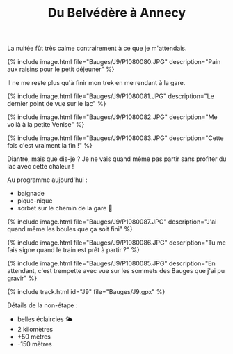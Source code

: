 ﻿---
title: "Du Belvédère à Annecy"
permalink: /Bauges/J9/
sidebar:
  nav: "bauges"
enable_tracks: true
---

La nuitée fût très calme contrairement à ce que je m'attendais.

{% include image.html file="Bauges/J9/P1080080.JPG" description="Pain aux raisins pour le petit déjeuner" %}

Il ne me reste plus qu'à finir mon trek en me rendant à la gare.

{% include image.html file="Bauges/J9/P1080081.JPG" description="Le dernier point de vue sur le lac" %}

{% include image.html file="Bauges/J9/P1080082.JPG" description="Me voilà à la petite Venise" %}

{% include image.html file="Bauges/J9/P1080083.JPG" description="Cette fois c'est vraiment la fin !" %}

Diantre, mais que dis-je ? Je ne vais quand même pas partir sans profiter du lac avec cette chaleur !

Au programme aujourd'hui :
* baignade
* pique-nique
* sorbet sur le chemin de la gare :icecream:

{% include image.html file="Bauges/J9/P1080087.JPG" description="J'ai quand même les boules que ça soit fini" %}

{% include image.html file="Bauges/J9/P1080086.JPG" description="Tu me fais signe quand le train est prêt à partir ?" %}

{% include image.html file="Bauges/J9/P1080085.JPG" description="En attendant, c'est trempette avec vue sur les sommets des Bauges que j'ai pu gravir" %}

{% include track.html id="J9" file="Bauges/J9.gpx" %}

Détails de la non-étape :
* belles éclaircies :sun_behind_small_cloud:
* 2 kilomètres
* +50 mètres
* -150 mètres
